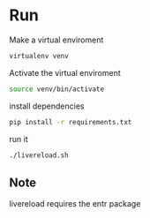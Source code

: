 # Run

Make a virtual enviroment

```bash
virtualenv venv
```
Activate the virtual enviroment

```bash
source venv/bin/activate
```

install dependencies

```bash
pip install -r requirements.txt
```
run it

```bash
./livereload.sh
```

## Note
livereload requires the entr package



